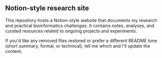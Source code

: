 ## Notion-style research site

This repository hosts a Notion-style website that documents my research and practical bioinformatics challenges. It contains notes, analyses, and curated resources related to ongoing projects and experiments.

If you'd like any removed files restored or prefer a different README tone (short summary, formal, or technical), tell me which and I'll update the content.

